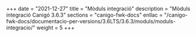 +++
date        = "2021-12-27"
title       = "Mòduls integració"
description = "Mòduls integració Canigó 3.6.3"
sections    = "canigo-fwk-docs"
enllac		= "/canigo-fwk-docs/documentacio-per-versions/3.6LTS/3.6.3/moduls/moduls-integracio/"
weight		= 5
+++
